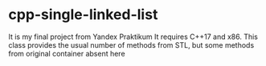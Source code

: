 # cpp-single-linked-list
It is my final project from Yandex Praktikum
It requires C++17 and x86.
This class provides the usual number of methods from STL, but some methods from original container absent here